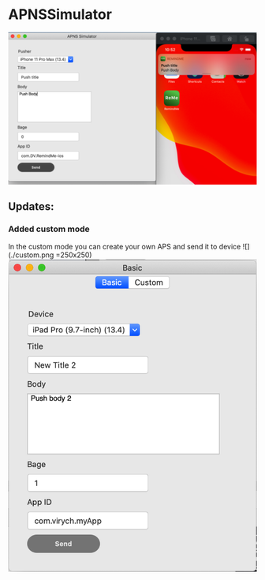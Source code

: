 # APNSSimulator
![image](Screenshot-1.png)

## Updates: 
### Added custom mode
In the custom mode you can create your own APS and send it to device 
![](./custom.png =250x250) ![image](basic.png)
